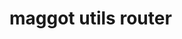<!--
 * @Author: maggot-code
 * @Date: 2021-03-02 09:22:33
 * @LastEditors: maggot-code
 * @LastEditTime: 2021-03-02 09:22:49
 * @Description: maggot utils router
-->
# maggot utils router
